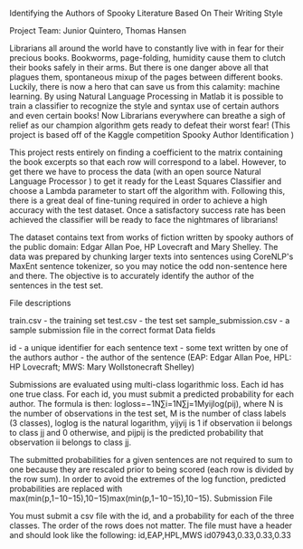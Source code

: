 Identifying the Authors of Spooky Literature Based On Their Writing Style

Project Team: Junior Quintero, Thomas Hansen

Librarians all around the world have to constantly live with in fear for their
precious books. Bookworms, page-folding, humidity cause them to clutch their books
safely in their arms. But there is one danger above all that plagues them, spontaneous
mixup of the pages between different books. Luckily, there is now a hero that can save
us from this calamity: machine learning. By using Natural Language Processing in
Matlab it is possible to train a classifier to recognize the style and syntax use of certain
authors and even certain books! Now Librarians everywhere can breathe a sigh of relief
as our champion algorithm gets ready to defeat their worst fear! (This project is based
off of the Kaggle competition Spooky Author Identification )

This project rests entirely on finding a coefficient to the matrix containing the
book excerpts so that each row will correspond to a label. However, to get there we
have to process the data (with an open source Natural Language Processor ) to get it
ready for the Least Squares Classifier and choose a Lambda parameter to start off the
algorithm with. Following this, there is a great deal of fine-tuning required in order to
achieve a high accuracy with the test dataset. Once a satisfactory success rate has
been achieved the classifier will be ready to face the nightmares of librarians!

The dataset contains text from works of fiction written by spooky authors of the public domain: Edgar Allan Poe, HP Lovecraft and Mary Shelley. The data was prepared by chunking larger texts into sentences using CoreNLP's MaxEnt sentence tokenizer, so you may notice the odd non-sentence here and there. The objective is to accurately identify the author of the sentences in the test set.

File descriptions

train.csv - the training set
test.csv - the test set
sample_submission.csv - a sample submission file in the correct format
Data fields

id - a unique identifier for each sentence
text - some text written by one of the authors
author - the author of the sentence (EAP: Edgar Allan Poe, HPL: HP Lovecraft; MWS: Mary Wollstonecraft Shelley)

Submissions are evaluated using multi-class logarithmic loss. Each id has one true class. For each id, you must submit a predicted probability for each author. The formula is then:
logloss=−1N∑i=1N∑j=1Myijlog(pij),
where N is the number of observations in the test set, M is the number of class labels (3 classes), loglog is the natural logarithm, yijyij is 1 if observation ii belongs to class jj and 0 otherwise, and pijpij is the predicted probability that observation ii belongs to class jj.

The submitted probabilities for a given sentences are not required to sum to one because they are rescaled prior to being scored (each row is divided by the row sum). In order to avoid the extremes of the log function, predicted probabilities are replaced with max(min(p,1−10−15),10−15)max(min(p,1−10−15),10−15).
Submission File

You must submit a csv file with the id, and a probability for each of the three classes. The order of the rows does not matter. The file must have a header and should look like the following:
id,EAP,HPL,MWS
id07943,0.33,0.33,0.33
